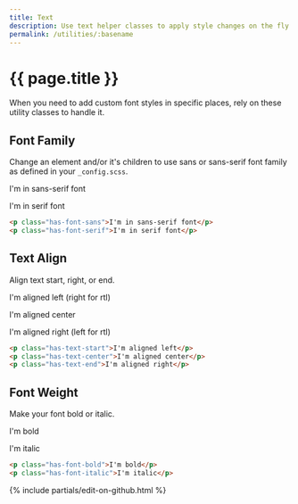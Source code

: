 ```yaml
---
title: Text
description: Use text helper classes to apply style changes on the fly.
permalink: /utilities/:basename
---
```


# {{ page.title }}

When you need to add custom font styles in specific places, rely on these utility classes to handle it.

## Font Family

Change an element and/or it's children to use sans or sans-serif font family as defined in your `_config.scss`.

<p class="filler has-p has-font-sans">I'm in sans-serif font</p>
<p class="filler has-p has-font-serif">I'm in serif font</p>

```html
<p class="has-font-sans">I'm in sans-serif font</p>
<p class="has-font-serif">I'm in serif font</p>
```

## Text Align

Align text start, right, or end.

<p class="filler has-p has-text-start">I'm aligned left (right for rtl)</p>
<p class="filler has-p has-text-center">I'm aligned center</p>
<p class="filler has-p has-text-end">I'm aligned right (left for rtl)</p>

```html
<p class="has-text-start">I'm aligned left</p>
<p class="has-text-center">I'm aligned center</p>
<p class="has-text-end">I'm aligned right</p>
```

## Font Weight

Make your font bold or italic.

<p class="filler has-p has-font-bold">I'm bold</p>
<p class="filler has-p has-font-italic">I'm italic</p>

```html
<p class="has-font-bold">I'm bold</p>
<p class="has-font-italic">I'm italic</p>
```

{% include partials/edit-on-github.html %}
